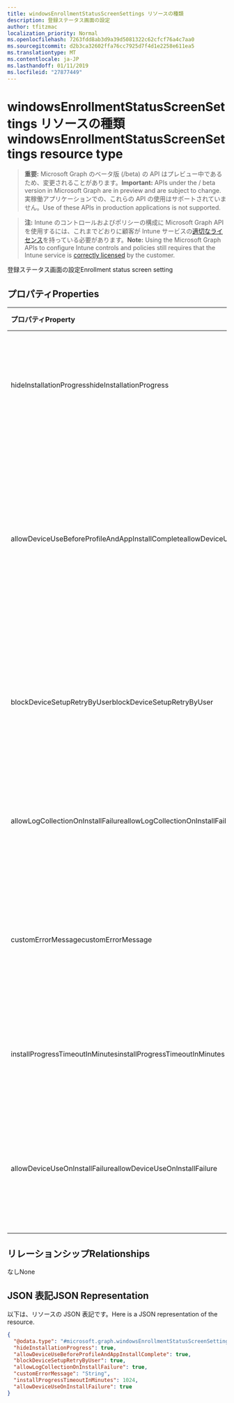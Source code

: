 ```yaml
---
title: windowsEnrollmentStatusScreenSettings リソースの種類
description: 登録ステータス画面の設定
author: tfitzmac
localization_priority: Normal
ms.openlocfilehash: 7263fdd8ab3d9a39d5081322c62cfcf76a4c7aa0
ms.sourcegitcommit: d2b3ca32602ffa76cc7925d7f4d1e2258e611ea5
ms.translationtype: MT
ms.contentlocale: ja-JP
ms.lasthandoff: 01/11/2019
ms.locfileid: "27877449"
---
```

# <a name="windowsenrollmentstatusscreensettings-resource-type"></a><span data-ttu-id="b3006-103">windowsEnrollmentStatusScreenSettings リソースの種類</span><span class="sxs-lookup"><span data-stu-id="b3006-103">windowsEnrollmentStatusScreenSettings resource type</span></span>

> <span data-ttu-id="b3006-104">**重要:** Microsoft Graph のベータ版 (/beta) の API はプレビュー中であるため、変更されることがあります。</span><span class="sxs-lookup"><span data-stu-id="b3006-104">**Important:** APIs under the / beta version in Microsoft Graph are in preview and are subject to change.</span></span> <span data-ttu-id="b3006-105">実稼働アプリケーションでの、これらの API の使用はサポートされていません。</span><span class="sxs-lookup"><span data-stu-id="b3006-105">Use of these APIs in production applications is not supported.</span></span>

> <span data-ttu-id="b3006-106">**注:** Intune のコントロールおよびポリシーの構成に Microsoft Graph API を使用するには、これまでどおりに顧客が Intune サービスの[適切なライセンス](https://go.microsoft.com/fwlink/?linkid=839381)を持っている必要があります。</span><span class="sxs-lookup"><span data-stu-id="b3006-106">**Note:** Using the Microsoft Graph APIs to configure Intune controls and policies still requires that the Intune service is [correctly licensed](https://go.microsoft.com/fwlink/?linkid=839381) by the customer.</span></span>

<span data-ttu-id="b3006-107">登録ステータス画面の設定</span><span class="sxs-lookup"><span data-stu-id="b3006-107">Enrollment status screen setting</span></span>
## <a name="properties"></a><span data-ttu-id="b3006-108">プロパティ</span><span class="sxs-lookup"><span data-stu-id="b3006-108">Properties</span></span>
|<span data-ttu-id="b3006-109">プロパティ</span><span class="sxs-lookup"><span data-stu-id="b3006-109">Property</span></span>|<span data-ttu-id="b3006-110">種類</span><span class="sxs-lookup"><span data-stu-id="b3006-110">Type</span></span>|<span data-ttu-id="b3006-111">説明</span><span class="sxs-lookup"><span data-stu-id="b3006-111">Description</span></span>|
|:---|:---|:---|
|<span data-ttu-id="b3006-112">hideInstallationProgress</span><span class="sxs-lookup"><span data-stu-id="b3006-112">hideInstallationProgress</span></span>|<span data-ttu-id="b3006-113">ブール型</span><span class="sxs-lookup"><span data-stu-id="b3006-113">Boolean</span></span>|<span data-ttu-id="b3006-114">ユーザーにインストールの進行状況の表示と非表示を切り替える</span><span class="sxs-lookup"><span data-stu-id="b3006-114">Show or hide installation progress to user</span></span>|
|<span data-ttu-id="b3006-115">allowDeviceUseBeforeProfileAndAppInstallComplete</span><span class="sxs-lookup"><span data-stu-id="b3006-115">allowDeviceUseBeforeProfileAndAppInstallComplete</span></span>|<span data-ttu-id="b3006-116">ブール型</span><span class="sxs-lookup"><span data-stu-id="b3006-116">Boolean</span></span>|<span data-ttu-id="b3006-117">許可またはブロックのユーザー プロファイル、およびアプリケーション インストールが完了する前にデバイスを使用するには</span><span class="sxs-lookup"><span data-stu-id="b3006-117">Allow or block user to use device before profile and app installation complete</span></span>|
|<span data-ttu-id="b3006-118">blockDeviceSetupRetryByUser</span><span class="sxs-lookup"><span data-stu-id="b3006-118">blockDeviceSetupRetryByUser</span></span>|<span data-ttu-id="b3006-119">ブール型</span><span class="sxs-lookup"><span data-stu-id="b3006-119">Boolean</span></span>|<span data-ttu-id="b3006-120">インストールの失敗時にセットアップを再実行するユーザーを許可します。</span><span class="sxs-lookup"><span data-stu-id="b3006-120">Allow the user to retry the setup on installation failure</span></span>|
|<span data-ttu-id="b3006-121">allowLogCollectionOnInstallFailure</span><span class="sxs-lookup"><span data-stu-id="b3006-121">allowLogCollectionOnInstallFailure</span></span>|<span data-ttu-id="b3006-122">ブール型</span><span class="sxs-lookup"><span data-stu-id="b3006-122">Boolean</span></span>|<span data-ttu-id="b3006-123">許可またはブロックのインストールの失敗時にログの収集</span><span class="sxs-lookup"><span data-stu-id="b3006-123">Allow or block log collection on installation failure</span></span>|
|<span data-ttu-id="b3006-124">customErrorMessage</span><span class="sxs-lookup"><span data-stu-id="b3006-124">customErrorMessage</span></span>|<span data-ttu-id="b3006-125">String</span><span class="sxs-lookup"><span data-stu-id="b3006-125">String</span></span>|<span data-ttu-id="b3006-126">インストールの失敗時に表示するカスタム エラー メッセージを設定します。</span><span class="sxs-lookup"><span data-stu-id="b3006-126">Set custom error message to show upon installation failure</span></span>|
|<span data-ttu-id="b3006-127">installProgressTimeoutInMinutes</span><span class="sxs-lookup"><span data-stu-id="b3006-127">installProgressTimeoutInMinutes</span></span>|<span data-ttu-id="b3006-128">Int32</span><span class="sxs-lookup"><span data-stu-id="b3006-128">Int32</span></span>|<span data-ttu-id="b3006-129">インストールの進行状況のタイムアウトを分単位で設定します。</span><span class="sxs-lookup"><span data-stu-id="b3006-129">Set installation progress timeout in minutes</span></span>|
|<span data-ttu-id="b3006-130">allowDeviceUseOnInstallFailure</span><span class="sxs-lookup"><span data-stu-id="b3006-130">allowDeviceUseOnInstallFailure</span></span>|<span data-ttu-id="b3006-131">ブール型</span><span class="sxs-lookup"><span data-stu-id="b3006-131">Boolean</span></span>|<span data-ttu-id="b3006-132">インストールの失敗時にデバイスを使用するユーザーを許可します。</span><span class="sxs-lookup"><span data-stu-id="b3006-132">Allow the user to continue using the device on installation failure</span></span>|

## <a name="relationships"></a><span data-ttu-id="b3006-133">リレーションシップ</span><span class="sxs-lookup"><span data-stu-id="b3006-133">Relationships</span></span>
<span data-ttu-id="b3006-134">なし</span><span class="sxs-lookup"><span data-stu-id="b3006-134">None</span></span>
## <a name="json-representation"></a><span data-ttu-id="b3006-135">JSON 表記</span><span class="sxs-lookup"><span data-stu-id="b3006-135">JSON Representation</span></span>
<span data-ttu-id="b3006-136">以下は、リソースの JSON 表記です。</span><span class="sxs-lookup"><span data-stu-id="b3006-136">Here is a JSON representation of the resource.</span></span>
<!-- {
  "blockType": "resource",
  "@odata.type": "microsoft.graph.windowsEnrollmentStatusScreenSettings"
}
-->
``` json
{
  "@odata.type": "#microsoft.graph.windowsEnrollmentStatusScreenSettings",
  "hideInstallationProgress": true,
  "allowDeviceUseBeforeProfileAndAppInstallComplete": true,
  "blockDeviceSetupRetryByUser": true,
  "allowLogCollectionOnInstallFailure": true,
  "customErrorMessage": "String",
  "installProgressTimeoutInMinutes": 1024,
  "allowDeviceUseOnInstallFailure": true
}
```





